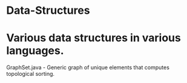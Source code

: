 Data-Structures
===============

Various data structures in various languages.
=============================================

GraphSet.java - Generic graph of unique elements that computes topological sorting.
